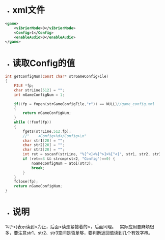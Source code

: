 - # xml文件   
```xml
<game>
    <vibriorMode>0</vibriorMode>
    <Config>1</Config>
    <enableAudio>0</enableAudio>
</game>

```

- # 读取Config的值    
```c
int getConfigNum(const char* strGameConfigFile)
{
    FILE *fp;
    char strLine[512] = "";
    int nGameConfigNum = 1;
    
    if((fp = fopen(strGameConfigFile,"r")) == NULL)//game_config.xml
    {
        return nGameConfigNum;
    }
    while (!feof(fp))
    {
        fgets(strLine,512,fp);
        //"    <Config>%d</Config>\n"
        char str1[20] = "";
        char str2[20] = "";
        char str3[20] = "";
        int ret = sscanf(strLine, "%[^<]<%[^>]>%[^<]", str1, str2, str3);
        if (ret==3 && strcmp(str2, "Config")==0) {
            nGameConfigNum = atoi(str3);
            break;
        }
    }
    fclose(fp);
    return nGameConfigNum;
}
```
- # 说明
%[^<]表示读到<为止，后面<读走紧接着的<，后面同理。   
实际应用要麻烦很多，要注意str1、str2、str3空间是否足够，要判断返回值读到几个有效字串。   

